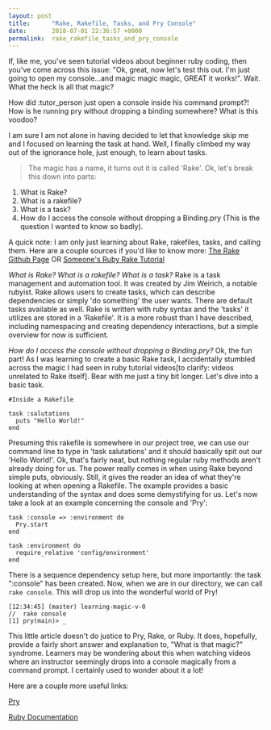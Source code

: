 ```yaml
---
layout: post
title:      "Rake, Rakefile, Tasks, and Pry Console"
date:       2018-07-01 22:36:57 +0000
permalink:  rake_rakefile_tasks_and_pry_console
---
```



If, like me, you've seen tutorial videos about beginner ruby coding, then you've come across this issue:
"Ok, great, now let's test this out. I'm just going to open my console...and magic magic magic, GREAT it works!".
Wait. What the heck is all that magic?

How did :tutor_person just open a console inside his command prompt?! How is he running pry without dropping a binding somewhere? What is this voodoo? 

I am sure I am not alone in having decided to let that knowledge skip me and I focused on learning the task at hand. Well, I finally climbed my way out of the ignorance hole, just enough, to learn about tasks. 
> The magic has a name, it turns out it is called 'Rake'.
Ok, let's break this down into parts:
1. What is Rake?
2. What is a rakefile?
3. What is a task?
4. How do I access the console without dropping a Binding.pry (This is the question I wanted to know so badly).

A quick note: I am only just learning about Rake, rakefiles, tasks, and calling them. Here are a couple sources if you'd like to know more: [The Rake Github Page](https://github.com/ruby/rake) OR [Someone's Ruby Rake Tutorial](https://lukaszwrobel.pl/blog/rake-tutorial/)

*What is Rake? What is a rakefile? What is a task?*
Rake is a task management and automation tool. It was created by Jim Weirich, a notable rubyist. Rake allows users to create tasks, which can describe dependencies or simply 'do something' the user wants. There are default tasks available as well. Rake is written with ruby syntax and the 'tasks' it utilizes are stored in a 'Rakefile'. It is a more robust than I have described, including namespacing and creating dependency interactions, but a simple overview for now is sufficient.

*How do I access the console without dropping a Binding.pry?*
Ok, the fun part! As I was learning to create a basic Rake task, I accidentally stumbled across the magic I had seen in ruby tutorial videos[to clarify: videos unrelated to Rake itself]. Bear with me just a tiny bit longer. Let's dive into a basic task.

```
#Inside a Rakefile

task :salutations
  puts "Hello World!"
end 
```
Presuming this rakefile is somewhere in our project tree, we can use our command line to type in 'task salutations' and it should basically spit out our 'Hello World!'. Ok, that's fairly neat, but nothing regular ruby methods aren't already doing for us. The power really comes in when using Rake beyond simple puts, obviously. Still, it gives the reader an idea of what they're looking at when opening a Rakefile. The example provides a basic understanding of the syntax and does some demystifying for us.
Let's now take a look at an example concerning the console and 'Pry':

```
task :console => :environment do
  Pry.start
end

task :environment do
  require_relative 'config/environment'
end
```

There is a sequence dependency setup here, but more importantly: the task ":console" has been created. Now, when we are in our directory, we can call `rake console`. This will drop us into the wonderful world of Pry!
```
[12:34:45] (master) learning-magic-v-0
//  rake console
[1] pry(main)> _
```

This little article doesn't do justice to Pry, Rake, or Ruby. It does, hopefully, provide a fairly short answer and explanation to, "What is that magic?" syndrome. Learners may be wondering about this when watching videos where an instructor seemingly drops into a console magically from a command prompt. I certainly used to wonder about it a lot! 

Here are a couple more useful links:

[Pry](http://pryrepl.org/)

[Ruby Documentation](https://www.ruby-lang.org/en/)




